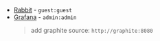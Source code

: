 - [Rabbit](http://localhost:15672/#/queues) - `guest:guest`
- [Grafana](http://localhost:8081/login) - `admin:admin`
  > add graphite source: `http://graphite:8080`
